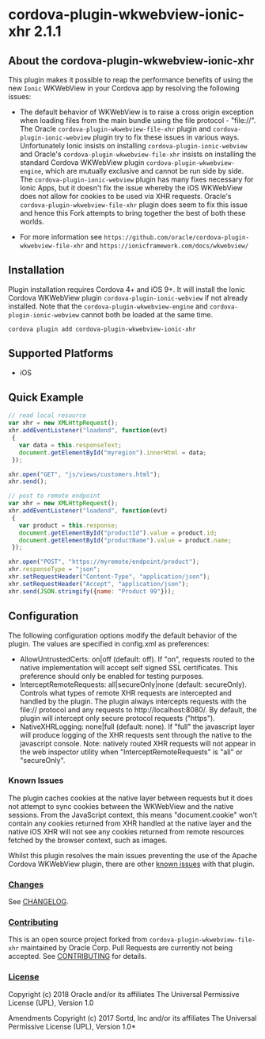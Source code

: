 # cordova-plugin-wkwebview-ionic-xhr 2.1.1

## About the cordova-plugin-wkwebview-ionic-xhr

This plugin makes it possible to reap the performance benefits of using the new `Ionic` WKWebView in your Cordova app by resolving the following issues:

* The default behavior of WKWebView is to raise a cross origin exception when loading files from the main bundle using the file protocol - "file://". The Oracle `cordova-plugin-wkwebview-file-xhr` plugin and `cordova-plugin-ionic-webview` plugin try to fix these issues in various ways. Unfortunately Ionic insists on installing `cordova-plugin-ionic-webview` and Oracle's `cordova-plugin-wkwebview-file-xhr` insists on installing the standard Cordova WKWebView plugin  `cordova-plugin-wkwebview-engine`, which are mutually exclusive and cannot be run side by side. The `cordova-plugin-ionic-webview` plugin has many fixes necessary for Ionic Apps, but it doesn't fix the issue whereby the iOS WKWebView does not allow for cookies to be used via XHR requests. Oracle's `cordova-plugin-wkwebview-file-xhr` plugin does seem to fix this issue and hence this Fork attempts to bring together the best of both these worlds.

* For more information see `https://github.com/oracle/cordova-plugin-wkwebview-file-xhr` and `https://ionicframework.com/docs/wkwebview/`

## Installation

Plugin installation requires Cordova 4+ and iOS 9+. It will install the Ionic Cordova WKWebView plugin  `cordova-plugin-ionic-webview` if not already installed. Note that the `cordova-plugin-wkwebview-engine` and `cordova-plugin-ionic-webview` cannot both be loaded at the same time.

```
cordova plugin add cordova-plugin-wkwebview-ionic-xhr
```

## Supported Platforms

* iOS

## Quick Example

```javascript
// read local resource
var xhr = new XMLHttpRequest();
xhr.addEventListener("loadend", function(evt)
 {
   var data = this.responseText;
   document.getElementById("myregion").innerHtml = data;
 });

xhr.open("GET", "js/views/customers.html");
xhr.send();

// post to remote endpoint
var xhr = new XMLHttpRequest();
xhr.addEventListener("loadend", function(evt)
 {
   var product = this.response;
   document.getElementById("productId").value = product.id;
   document.getElementById("productName").value = product.name;
 });

xhr.open("POST", "https://myremote/endpoint/product");
xhr.responseType = "json";
xhr.setRequestHeader("Content-Type", "application/json");
xhr.setRequestHeader("Accept", "application/json");
xhr.send(JSON.stringify({name: "Product 99"}));
```

## Configuration

The following configuration options modify the default behavior of the plugin.  The values are specified in
config.xml as preferences:

<ul>
 <li>AllowUntrustedCerts: on|off (default: off).  If "on", requests routed to the native implementation will accept self signed SSL certificates. This preference should only be enabled for testing purposes.</li>
 <li>InterceptRemoteRequests: all|secureOnly|none (default: secureOnly). Controls what types of remote XHR requests are intercepted and handled by the plugin. The plugin always intercepts requests with the file:// protocol and any requests to http://localhost:8080/. By default, the plugin will intercept only secure protocol requests ("https").</li>
 <li>NativeXHRLogging: none|full (default: none).  If "full" the javascript layer will produce logging of the XHR requests sent through the native to the javascript console.  Note:  natively routed XHR requests will not appear in the web inspector utility when "InterceptRemoteRequests" is "all" or "secureOnly".</li>
</ul>

### Known Issues
The plugin caches cookies at the native layer between requests but it does not attempt to sync cookies between the WKWebView and the native sessions. From the JavaScript context, this means "document.cookie" won't contain any cookies returned from XHR handled at the native layer and the native iOS XHR will not see any cookies returned from remote resources fetched by the browser context, such as images.

Whilst this plugin resolves the main issues preventing the use of the Apache Cordova WKWebView plugin, there are other [known issues](https://issues.apache.org/jira/browse/CB-12074?jql=project%20%3D%20CB%20AND%20status%20%3D%20Open%20AND%20labels%20%3D%20wkwebview-known-issues) with that plugin.

### [Changes](CHANGELOG.md)
See [CHANGELOG](CHANGELOG.md).

### [Contributing](CONTRIBUTING.md)
This is an open source project forked from `cordova-plugin-wkwebview-file-xhr` maintained by Oracle Corp. Pull Requests are currently not being accepted. See [CONTRIBUTING](CONTRIBUTING.md) for details.

### [License](LICENSE.md)
Copyright (c) 2018 Oracle and/or its affiliates
The Universal Permissive License (UPL), Version 1.0

Amendments Copyright (c) 2017 Sortd, Inc and/or its affiliates
The Universal Permissive License (UPL), Version 1.0*
